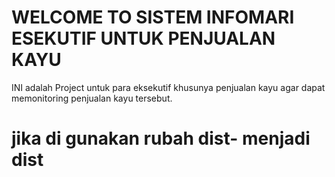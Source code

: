 # WELCOME TO SISTEM INFOMARI ESEKUTIF UNTUK PENJUALAN KAYU

INI adalah Project untuk para eksekutif khusunya penjualan kayu agar dapat memonitoring penjualan kayu tersebut.


# jika di gunakan rubah dist- menjadi dist